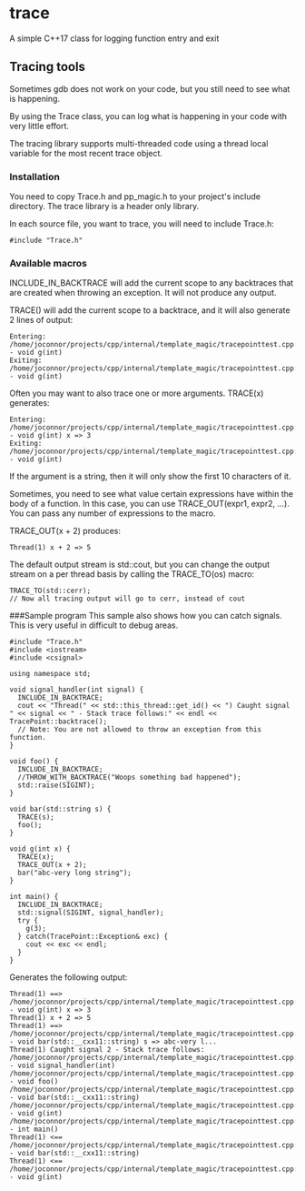 # trace
A simple C++17 class for logging function entry and exit
## Tracing tools
Sometimes gdb does not work on your code, but you still need to see what is happening.

By using the Trace class, you can log what is happening in your code with
very little effort.

The tracing library supports multi-threaded code using a thread local variable for the
most recent trace object.

### Installation
You need to copy Trace.h and pp_magic.h to your project's include directory.
The trace library is a header only library.

In each source file, you want to trace, you will need to include Trace.h:
````
#include "Trace.h"
````

### Available macros
INCLUDE_IN_BACKTRACE will add the current scope to any backtraces that
are created when throwing an exception. It will not produce any output.

TRACE() will add the current scope to a backtrace, and it will also generate 2
lines of output:
````
Entering: /home/joconnor/projects/cpp/internal/template_magic/tracepointtest.cpp:30 - void g(int)
Exiting: /home/joconnor/projects/cpp/internal/template_magic/tracepointtest.cpp:30 - void g(int)
````
Often you may want to also trace one or more arguments. TRACE(x) generates:
````
Entering: /home/joconnor/projects/cpp/internal/template_magic/tracepointtest.cpp:30 - void g(int) x => 3
Exiting: /home/joconnor/projects/cpp/internal/template_magic/tracepointtest.cpp:30 - void g(int)
````
If the argument is a string, then it will only show the first 10 characters of it.

Sometimes, you need to see what value certain expressions have within the
body of a function. In this case, you can use TRACE_OUT(expr1, expr2, ...).
You can pass any number of expressions to the macro.

TRACE_OUT(x + 2) produces:
````
Thread(1) x + 2 => 5
````

The default output stream is std::cout, but you can change the
output stream on a per thread basis by calling the TRACE_TO(os) macro:
````
TRACE_TO(std::cerr);
// Now all tracing output will go to cerr, instead of cout
````

###Sample program
This sample also shows how you can catch signals. This is very useful in difficult to debug areas.

````
#include "Trace.h"
#include <iostream>
#include <csignal>

using namespace std;

void signal_handler(int signal) {
  INCLUDE_IN_BACKTRACE;
  cout << "Thread(" << std::this_thread::get_id() << ") Caught signal " << signal << " - Stack trace follows:" << endl << TracePoint::backtrace();
  // Note: You are not allowed to throw an exception from this function.
}

void foo() {
  INCLUDE_IN_BACKTRACE;
  //THROW_WITH_BACKTRACE("Woops something bad happened");
  std::raise(SIGINT);
}

void bar(std::string s) {
  TRACE(s);
  foo();
}

void g(int x) {
  TRACE(x);
  TRACE_OUT(x + 2);
  bar("abc-very long string");
}

int main() {
  INCLUDE_IN_BACKTRACE;
  std::signal(SIGINT, signal_handler);
  try {
    g(3);
  } catch(TracePoint::Exception& exc) {
    cout << exc << endl;
  }
}
````

Generates the following output:
````
Thread(1) ==> /home/joconnor/projects/cpp/internal/template_magic/tracepointtest.cpp:30 - void g(int) x => 3
Thread(1) x + 2 => 5
Thread(1) ==> /home/joconnor/projects/cpp/internal/template_magic/tracepointtest.cpp:25 - void bar(std::__cxx11::string) s => abc-very l...
Thread(1) Caught signal 2 - Stack trace follows:
/home/joconnor/projects/cpp/internal/template_magic/tracepointtest.cpp:11 - void signal_handler(int)
/home/joconnor/projects/cpp/internal/template_magic/tracepointtest.cpp:16 - void foo()
/home/joconnor/projects/cpp/internal/template_magic/tracepointtest.cpp:25 - void bar(std::__cxx11::string)
/home/joconnor/projects/cpp/internal/template_magic/tracepointtest.cpp:30 - void g(int)
/home/joconnor/projects/cpp/internal/template_magic/tracepointtest.cpp:36 - int main()
Thread(1) <== /home/joconnor/projects/cpp/internal/template_magic/tracepointtest.cpp:25 - void bar(std::__cxx11::string)
Thread(1) <== /home/joconnor/projects/cpp/internal/template_magic/tracepointtest.cpp:30 - void g(int)
````
